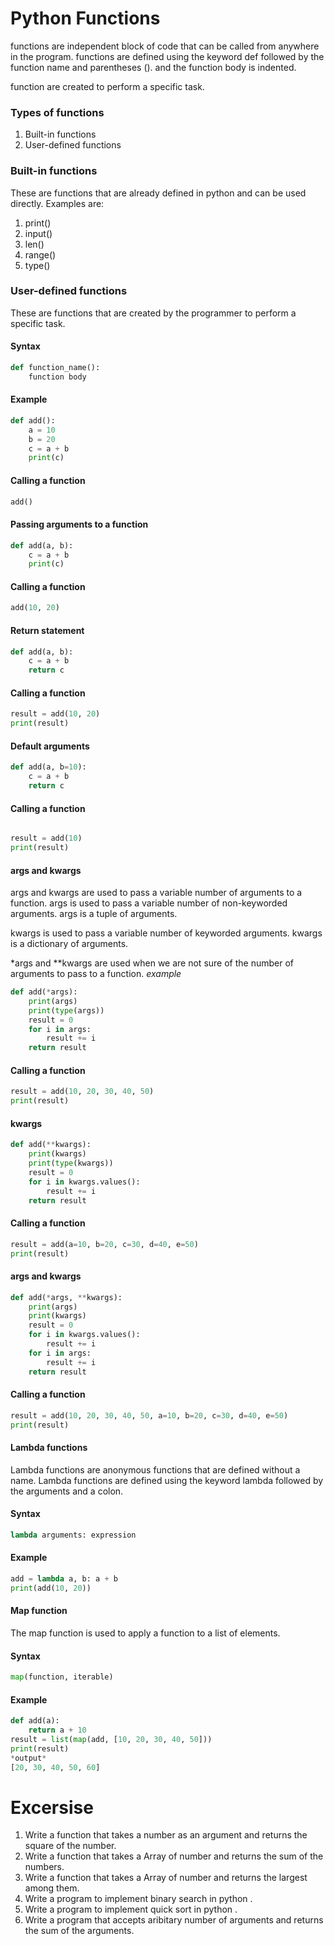 # Python Functions 
functions are independent block of code that can be called from anywhere in the program.
functions are defined using the keyword def followed by the function name and parentheses ().
and the function body is indented.

function are created to perform a specific task.

### Types of functions
1. Built-in functions
2. User-defined functions

### Built-in functions
These are functions that are already defined in python and can be used directly.
Examples are:
1. print()
2. input()
3. len()
4. range()
5. type()

### User-defined functions
These are functions that are created by the programmer to perform a specific task.
#### Syntax
```python
def function_name():
    function body
```
#### Example
```python
def add():
    a = 10
    b = 20
    c = a + b
    print(c)
```
#### Calling a function
```python
add()
```
#### Passing arguments to a function
```python
def add(a, b):
    c = a + b
    print(c)
```
#### Calling a function
```python
add(10, 20)
```
#### Return statement
```python
def add(a, b):
    c = a + b
    return c
```
#### Calling a function
```python
result = add(10, 20)
print(result)
```
#### Default arguments
```python
def add(a, b=10):
    c = a + b
    return c
```
#### Calling a function
```python

result = add(10)
print(result)
```
 #### args and kwargs
 
 args and kwargs are used to pass a variable number of arguments to a function.
args is used to pass a variable number of non-keyworded arguments.
args is a tuple of arguments.

kwargs is used to pass a variable number of keyworded arguments.
kwargs is a dictionary of arguments.

*args and **kwargs are used when we are not sure of the number of arguments to pass to a function.
*example*
```python
def add(*args):
    print(args)
    print(type(args))
    result = 0
    for i in args:
        result += i
    return result
```
#### Calling a function
```python
result = add(10, 20, 30, 40, 50)
print(result)
```
#### kwargs
```python
def add(**kwargs):
    print(kwargs)
    print(type(kwargs))
    result = 0
    for i in kwargs.values():
        result += i
    return result
```
#### Calling a function
```python
result = add(a=10, b=20, c=30, d=40, e=50)
print(result)
```
#### args and kwargs
```python
def add(*args, **kwargs):
    print(args)
    print(kwargs)
    result = 0
    for i in kwargs.values():
        result += i
    for i in args:
        result += i
    return result
```

#### Calling a function
```python
result = add(10, 20, 30, 40, 50, a=10, b=20, c=30, d=40, e=50)
print(result)
```
#### Lambda functions
Lambda functions are anonymous functions that are defined without a name.
Lambda functions are defined using the keyword lambda followed by the arguments and a colon.
#### Syntax
```python
lambda arguments: expression
```
#### Example
```python
add = lambda a, b: a + b
print(add(10, 20))
```
#### Map function
The map function is used to apply a function to a list of elements.
#### Syntax
```python
map(function, iterable)
```
#### Example
```python
def add(a):
    return a + 10
result = list(map(add, [10, 20, 30, 40, 50]))
print(result)
*output*
[20, 30, 40, 50, 60]
```

# Excersise
1. Write a function that takes a number as an argument and returns the square of the number.
2. Write a function that takes a Array of number and returns the sum of the numbers.
3. Write a function that takes a Array of number and returns the largest among them.
4. Write a program to implement binary search in python .
5. Write a program to implement quick sort in python . 
6. Write a program that accepts aribitary number of arguments and  returns the sum of the arguments.